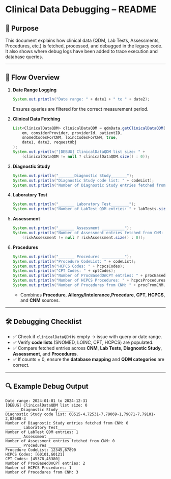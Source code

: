 # Clinical Data Debugging – README

## 📌 Purpose

This document explains how clinical data (QDM, Lab Tests, Assessments, Procedures, etc.) is fetched, processed, and debugged in the legacy code. It also shows where debug logs have been added to trace execution and database queries.

---

## 🔄 Flow Overview

1. **Date Range Logging**

   ```java
   System.out.println("Date range: " + date1 + " to " + date2);
   ```

   Ensures queries are filtered for the correct measurement period.

2. **Clinical Data Fetching**

   ```java
   List<ClinicalDataQDM> clinicalDataQDM = qdmData.getClinicalDataQDM(
       em, considerProvider, providerId, patientID,
       snomedCodesForCNM, loincCodesForCNM, true,
       date1, date2, requestObj
   );
   System.out.println("[DEBUG] ClinicalDataQDM list size: " + 
       (clinicalDataQDM != null ? clinicalDataQDM.size() : 0));
   ```

3. **Diagnostic Study**

   ```java
   System.out.println("_______Diagnostic Study_______");
   System.out.println("Diagnostic Study code list: " + codeList);
   System.out.println("Number of Diagnostic Study entries fetched from CNM: " + diagnosticStudy.size());
   ```

4. **Laboratory Test**

   ```java
   System.out.println("_______ Laboratory Test________");
   System.out.println("Number of LabTest QDM entries: " + labTests.size());
   ```

5. **Assessment**

   ```java
   System.out.println("_______ Assessment __________");
   System.out.println("Number of Assessment entries fetched from CNM: " + 
       (riskAssessment != null ? riskAssessment.size() : 0));
   ```

6. **Procedures**

   ```java
   System.out.println("_______ Procedures __________");
   System.out.println("Procedure CodeList: " + codeList);
   System.out.println("HCPCS Codes: " + hcpcsCodes);
   System.out.println("CPT Codes: " + cptCodes);
   System.out.println("Number of ProcBasedOnCPT entries: " + procBasedOnCPT.size());
   System.out.println("Number of HCPCS Procedures: " + hcpcsProcedures.size());
   System.out.println("Number of Procedures from CNM: " + procFromCNM.size());
   ```

   * Combines **Procedure**, **Allergy/Intolerance,Procedure**, **CPT**, **HCPCS**, and **CNM** sources.

---

## 🛠 Debugging Checklist

* ✅ Check if `clinicalDataQDM` is empty → issue with query or date range.
* ✅ Verify **code lists** (SNOMED, LOINC, CPT, HCPCS) are populated.
* ✅ Compare fetched entries across **CNM**, **Lab Tests**, **Diagnostic Study**, **Assessment**, and **Procedures**.
* ✅ If counts = 0, ensure the **database mapping** and **QDM categories** are correct.

---

## 🔍 Example Debug Output

```
Date range: 2024-01-01 to 2024-12-31
[DEBUG] ClinicalDataQDM list size: 0
_______Diagnostic Study_______
Diagnostic Study code list: 60515-4,72531-7,79069-1,79071-7,79101-2,82688-3
Number of Diagnostic Study entries fetched from CNM: 0
_______ Laboratory Test________
Number of LabTest QDM entries: 1
_______ Assessment __________
Number of Assessment entries fetched from CNM: 0
_______ Procedures __________
Procedure CodeList: 12345,67890
HCPCS Codes: [G0101,G0121]
CPT Codes: [45378,45380]
Number of ProcBasedOnCPT entries: 2
Number of HCPCS Procedures: 1
Number of Procedures from CNM: 3
```


